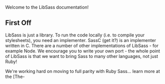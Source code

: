 Welcome to the LibSass documentation!

## First Off
LibSass is just a library. To run the code locally (i.e. to compile your stylesheets), you need an implementer. SassC (get it?) is an implementer written in C. There are a number of other implementations of LibSass - for example Node. We encourage you to write your own port - the whole point of LibSass is that we want to bring Sass to many other languages, not just Ruby!

We're working hard on moving to full parity with Ruby Sass... learn more at the [The-